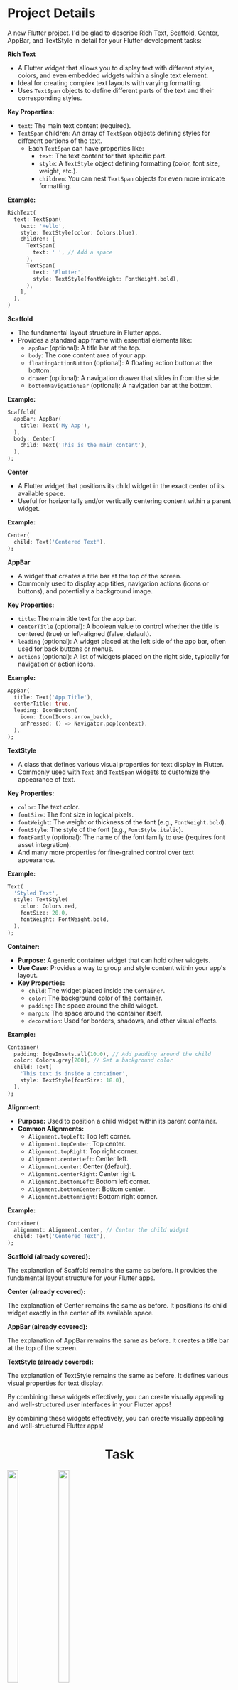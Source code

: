 # Project Details

A new Flutter project.
I'd be glad to describe Rich Text, Scaffold, Center, AppBar, and TextStyle in detail for your Flutter development tasks:

**Rich Text**

- A Flutter widget that allows you to display text with different styles, colors, and even embedded widgets within a single text element.
- Ideal for creating complex text layouts with varying formatting.
- Uses `TextSpan` objects to define different parts of the text and their corresponding styles.

**Key Properties:**

- `text`: The main text content (required).
- `TextSpan` children: An array of `TextSpan` objects defining styles for different portions of the text.
  - Each `TextSpan` can have properties like:
    - `text`: The text content for that specific part.
    - `style`: A `TextStyle` object defining formatting (color, font size, weight, etc.).
    - `children`: You can nest `TextSpan` objects for even more intricate formatting.

**Example:**

```dart
RichText(
  text: TextSpan(
    text: 'Hello',
    style: TextStyle(color: Colors.blue),
    children: [
      TextSpan(
        text: ' ', // Add a space
      ),
      TextSpan(
        text: 'Flutter',
        style: TextStyle(fontWeight: FontWeight.bold),
      ),
    ],
  ),
)
```

**Scaffold**

- The fundamental layout structure in Flutter apps.
- Provides a standard app frame with essential elements like:
  - `appBar` (optional): A title bar at the top.
  - `body`: The core content area of your app.
  - `floatingActionButton` (optional): A floating action button at the bottom.
  - `drawer` (optional): A navigation drawer that slides in from the side.
  - `bottomNavigationBar` (optional): A navigation bar at the bottom.

**Example:**

```dart
Scaffold(
  appBar: AppBar(
    title: Text('My App'),
  ),
  body: Center(
    child: Text('This is the main content'),
  ),
);
```

**Center**

- A Flutter widget that positions its child widget in the exact center of its available space.
- Useful for horizontally and/or vertically centering content within a parent widget.

**Example:**

```dart
Center(
  child: Text('Centered Text'),
);
```

**AppBar**

- A widget that creates a title bar at the top of the screen.
- Commonly used to display app titles, navigation actions (icons or buttons), and potentially a background image.

**Key Properties:**

- `title`: The main title text for the app bar.
- `centerTitle` (optional): A boolean value to control whether the title is centered (true) or left-aligned (false, default).
- `leading` (optional): A widget placed at the left side of the app bar, often used for back buttons or menus.
- `actions` (optional): A list of widgets placed on the right side, typically for navigation or action icons.

**Example:**

```dart
AppBar(
  title: Text('App Title'),
  centerTitle: true,
  leading: IconButton(
    icon: Icon(Icons.arrow_back),
    onPressed: () => Navigator.pop(context),
  ),
);
```

**TextStyle**

- A class that defines various visual properties for text display in Flutter.
- Commonly used with `Text` and `TextSpan` widgets to customize the appearance of text.

**Key Properties:**

- `color`: The text color.
- `fontSize`: The font size in logical pixels.
- `fontWeight`: The weight or thickness of the font (e.g., `FontWeight.bold`).
- `fontStyle`: The style of the font (e.g., `FontStyle.italic`).
- `fontFamily` (optional): The name of the font family to use (requires font asset integration).
- And many more properties for fine-grained control over text appearance.

**Example:**

```dart
Text(
  'Styled Text',
  style: TextStyle(
    color: Colors.red,
    fontSize: 20.0,
    fontWeight: FontWeight.bold,
  ),
);
```

**Container:**

- **Purpose:** A generic container widget that can hold other widgets.
- **Use Case:** Provides a way to group and style content within your app's layout.
- **Key Properties:**
    - `child`: The widget placed inside the `Container`.
    - `color`: The background color of the container.
    - `padding`: The space around the child widget.
    - `margin`: The space around the container itself.
    - `decoration`: Used for borders, shadows, and other visual effects.

**Example:**

```dart
Container(
  padding: EdgeInsets.all(10.0), // Add padding around the child
  color: Colors.grey[200], // Set a background color
  child: Text(
    'This text is inside a container',
    style: TextStyle(fontSize: 18.0),
  ),
);
```

**Alignment:**

- **Purpose:** Used to position a child widget within its parent container.
- **Common Alignments:**
    - `Alignment.topLeft`: Top left corner.
    - `Alignment.topCenter`: Top center.
    - `Alignment.topRight`: Top right corner.
    - `Alignment.centerLeft`: Center left.
    - `Alignment.center`: Center (default).
    - `Alignment.centerRight`: Center right.
    - `Alignment.bottomLeft`: Bottom left corner.
    - `Alignment.bottomCenter`: Bottom center.
    - `Alignment.bottomRight`: Bottom right corner.

**Example:**

```dart
Container(
  alignment: Alignment.center, // Center the child widget
  child: Text('Centered Text'),
);
```


**Scaffold (already covered):**

The explanation of Scaffold remains the same as before. It provides the fundamental layout structure for your Flutter apps.

**Center (already covered):**

The explanation of Center remains the same as before. It positions its child widget exactly in the center of its available space.

**AppBar (already covered):**

The explanation of AppBar remains the same as before. It creates a title bar at the top of the screen.

**TextStyle (already covered):**

The explanation of TextStyle remains the same as before. It defines various visual properties for text display.

By combining these widgets effectively, you can create visually appealing and well-structured user interfaces in your Flutter apps!

By combining these widgets effectively, you can create visually appealing and well-structured Flutter apps!


<h1 align="center">Task</h1>
<p>
  <img src="https://github.com/Avesh6754/demo_ui/assets/149478146/cf6ac99a-0bde-4377-9173-85f0dee5e404" width="22%" Height="35%">
  <img src="https://github.com/Avesh6754/demo_ui/assets/149478146/f0aee2ea-f7b6-418b-8890-e5cdc2380524" width="22%" Height="35%">
</p>


